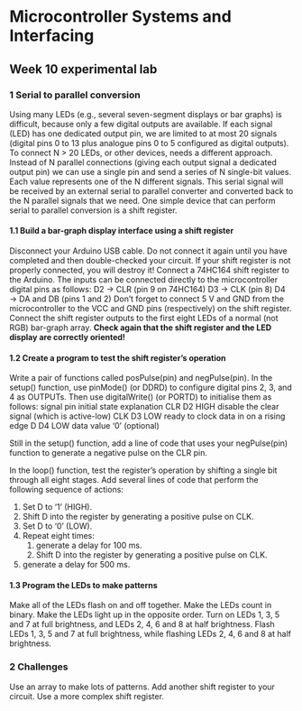 # Microcontroller Systems and Interfacing

## Week 10 experimental lab

### 1 Serial to parallel conversion

Using many LEDs (e.g., several seven-segment displays or bar graphs) is difficult, because only a few digital outputs
are
available. If each signal (LED) has one dedicated output pin, we are limited to at most 20 signals (digital pins 0 to 13
plus
analogue pins 0 to 5 configured as digital outputs). To connect N > 20 LEDs, or other devices, needs a different
approach.
Instead of N parallel connections (giving each output signal a dedicated output pin) we can use a single pin and send a
series of N single-bit values. Each value represents one of the N different signals. This serial signal will be received
by an
external serial to parallel converter and converted back to the N parallel signals that we need. One simple device that
can
perform serial to parallel conversion is a shift register.

#### 1.1 Build a bar-graph display interface using a shift register

Disconnect your Arduino USB cable. Do not connect it again until you have completed and then double-checked your
circuit. If your shift register is not properly connected, you will destroy it!
Connect a 74HC164 shift register to the Arduino. The inputs
can be connected directly to the microcontroller digital pins
as follows:
D2 → CLR (pin 9 on 74HC164)
D3 → CLK (pin 8)
D4 → DA and DB (pins 1 and 2)
Don’t forget to connect 5 V and GND from the microcontroller to the VCC and GND pins (respectively) on the shift
register.
Connect the shift register outputs to the first eight
LEDs of a normal (not RGB) bar-graph array.
**Check again that the shift register and the LED display are correctly oriented!**

#### 1.2 Create a program to test the shift register’s operation

Write a pair of functions called posPulse(pin) and negPulse(pin).
In the setup() function, use pinMode() (or DDRD) to configure digital pins 2, 3,
and 4 as OUTPUTs. Then use digitalWrite() (or PORTD) to initialise them as
follows:
signal pin initial state explanation
CLR D2 HIGH disable the clear signal (which is active-low)
CLK D3 LOW ready to clock data in on a rising edge
D D4 LOW data value ‘0’ (optional)

Still in the setup() function, add a line of code that uses
your negPulse(pin) function to generate a negative pulse
on the CLR pin.

In the loop() function, test the register’s operation by shifting a single bit through all eight stages. Add several
lines of code
that perform the following sequence of actions:

1. Set D to ‘1’ (HIGH).
2. Shift D into the register by generating a positive pulse on CLK.
3. Set D to ‘0’ (LOW).
4. Repeat eight times:
    1) generate a delay for 100 ms.
    2) Shift D into the register by generating a positive pulse on CLK.
5. generate a delay for 500 ms.

#### 1.3 Program the LEDs to make patterns

Make all of the LEDs flash on and off together. Make the LEDs count in binary. Make the LEDs light up in the
opposite order. Turn on LEDs 1, 3, 5 and 7 at full brightness, and LEDs 2, 4, 6 and 8 at half brightness. Flash LEDs 1,
3, 5 and 7 at full brightness, while flashing LEDs 2, 4, 6 and 8 at half brightness.

### 2 Challenges

Use an array to make lots of patterns. Add another shift register to your circuit. Use a more complex shift register.
